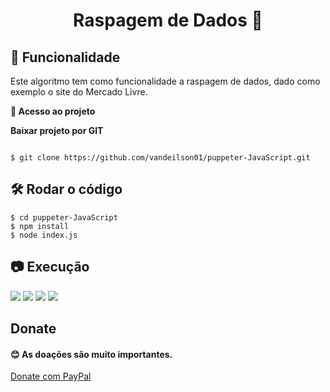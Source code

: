 <h1 align="center"> 
	 Raspagem de Dados 🚀
</h1>

## :hammer: Funcionalidade

 Este algoritmo tem como funcionalidade a raspagem de dados, dado como exemplo o site do Mercado Livre.

**📁 Acesso ao projeto**

**Baixar projeto por GIT**

```

$ git clone https://github.com/vandeilson01/puppeter-JavaScript.git

```


## 🛠️ Rodar o código


```
$ cd puppeter-JavaScript
$ npm install
$ node index.js
```

## 📷 Execução

<img src="https://user-images.githubusercontent.com/60020510/202826567-a348c495-bb5c-47db-acbb-e2f81a17b95a.png">

<img src="https://user-images.githubusercontent.com/60020510/202826571-aebdc50d-6d58-4fd0-9ccb-0f95ef27b891.png">

<img src="https://user-images.githubusercontent.com/60020510/202826575-e61db2f6-bd89-46a2-a4f5-cc6422610208.png">

<img src="https://user-images.githubusercontent.com/60020510/202826576-d3b2514f-cd3d-4417-8ec4-b84b9721b797.png">

## Donate

<h4>😊 As doações são muito importantes.</h4>

<a href="https://www.paypal.com/donate/?hosted_button_id=KUPKAB2TYFVMS">Donate com  PayPal</a>

